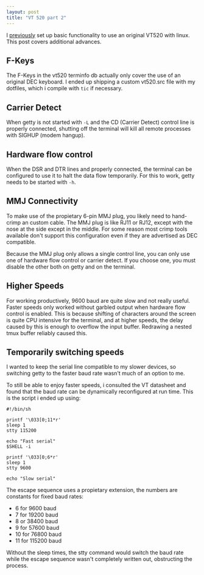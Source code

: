 ```yaml
---
layout: post
title: "VT 520 part 2"
---
```


I [previously](/2019/12/24/linux-vt520.html) set up basic functionality to use an original VT520 with linux.
This post covers additional advances.

## F-Keys

The F-Keys in the vt520 terminfo db actually only cover the use of an original DEC keyboard.
I ended up shipping a custom vt520.src file with my dotfiles, which i compile with `tic` if necessary.

## Carrier Detect

When getty is not started with `-L` and the CD (Carrier Detect) control line is properly connected, shutting off the terminal will kill all remote processes with SIGHUP (modem hangup).

## Hardware flow control

When the DSR and DTR lines and properly connected, the terminal can be configured to use it to halt the data flow temporarily.
For this to work, getty needs to be started with `-h`.

## MMJ Connectivity

To make use of the propietary 6-pin MMJ plug, you likely need to hand-crimp an custom cable.
The MMJ plug is like RJ11 or RJ12, except with the nose at the side except in the middle.
For some reason most crimp tools available don't support this configuration even if they are advertised as DEC compatible.

Because the MMJ plug only allows a single control line, you can only use one of hardware flow control or carrier detect.
If you choose one, you must disable the other both on getty and on the terminal.

## Higher Speeds

For working productively, 9600 baud are quite slow and not really useful.
Faster speeds only worked without garbled output when hardware flow control is enabled.
This is because shifting of characters around the screen is quite CPU intensive for the terminal, and at higher speeds, the delay caused by this is enough to overflow the input buffer.
Redrawing a nested tmux buffer reliably caused this.

## Temporarily switching speeds

I wanted to keep the serial line compatible to my slower devices, so switching getty to the faster baud rate wasn't much of an option to me.

To still be able to enjoy faster speeds, i consulted the VT datasheet and found that the baud rate can be dynamically reconfigured at run time.
This is the script i ended up using:

```
#!/bin/sh

printf '\033[0;11*r'
sleep 1
stty 115200

echo "Fast serial"
$SHELL -i

printf '\033[0;6*r'
sleep 1
stty 9600

echo "Slow serial"
```

The escape sequence uses a propietary extension, the numbers are constants for fixed baud rates:

- 6 for 9600 baud
- 7 for 19200 baud
- 8 or 38400 baud
- 9 for 57600 baud
- 10 for 76800 baud
- 11 for 115200 baud

Without the sleep times, the stty command would switch the baud rate while the escape sequence wasn't completely written out, obstructing the process.
